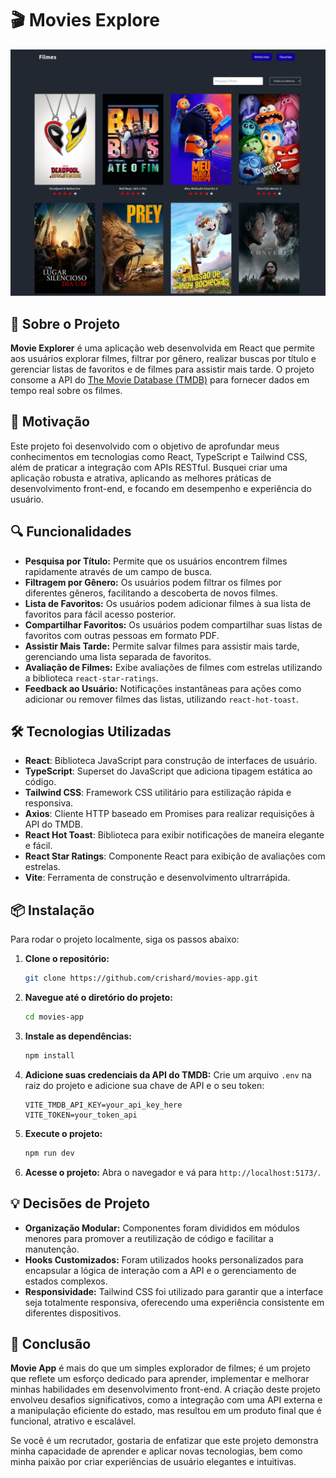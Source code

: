 # 🎬 Movies Explore

![alt text](image.png) <!-- Pode adicionar uma imagem representativa do projeto aqui -->

## 🚀 Sobre o Projeto

**Movie Explorer** é uma aplicação web desenvolvida em React que permite aos usuários explorar filmes, filtrar por gênero, realizar buscas por título e gerenciar listas de favoritos e de filmes para assistir mais tarde. O projeto consome a API do [The Movie Database (TMDB)](https://www.themoviedb.org/) para fornecer dados em tempo real sobre os filmes.

## 🧠 Motivação

Este projeto foi desenvolvido com o objetivo de aprofundar meus conhecimentos em tecnologias como React, TypeScript e Tailwind CSS, além de praticar a integração com APIs RESTful. Busquei criar uma aplicação robusta e atrativa, aplicando as melhores práticas de desenvolvimento front-end, e focando em desempenho e experiência do usuário.

## 🔍 Funcionalidades

- **Pesquisa por Título:** Permite que os usuários encontrem filmes rapidamente através de um campo de busca.
- **Filtragem por Gênero:** Os usuários podem filtrar os filmes por diferentes gêneros, facilitando a descoberta de novos filmes.
- **Lista de Favoritos:** Os usuários podem adicionar filmes à sua lista de favoritos para fácil acesso posterior.
- **Compartilhar Favoritos:** Os usuários podem compartilhar suas listas de favoritos com outras pessoas em formato PDF.
- **Assistir Mais Tarde:** Permite salvar filmes para assistir mais tarde, gerenciando uma lista separada de favoritos.
- **Avaliação de Filmes:** Exibe avaliações de filmes com estrelas utilizando a biblioteca `react-star-ratings`.
- **Feedback ao Usuário:** Notificações instantâneas para ações como adicionar ou remover filmes das listas, utilizando `react-hot-toast`.

## 🛠️ Tecnologias Utilizadas

- **React**: Biblioteca JavaScript para construção de interfaces de usuário.
- **TypeScript**: Superset do JavaScript que adiciona tipagem estática ao código.
- **Tailwind CSS**: Framework CSS utilitário para estilização rápida e responsiva.
- **Axios**: Cliente HTTP baseado em Promises para realizar requisições à API do TMDB.
- **React Hot Toast**: Biblioteca para exibir notificações de maneira elegante e fácil.
- **React Star Ratings**: Componente React para exibição de avaliações com estrelas.
- **Vite**: Ferramenta de construção e desenvolvimento ultrarrápida.

## 📦 Instalação

Para rodar o projeto localmente, siga os passos abaixo:

1. **Clone o repositório:**
   ```bash
   git clone https://github.com/crishard/movies-app.git
   ```

2. **Navegue até o diretório do projeto:**
   ```bash
   cd movies-app
   ```

3. **Instale as dependências:**
   ```bash
   npm install
   ```

4. **Adicione suas credenciais da API do TMDB:**
   Crie um arquivo `.env` na raiz do projeto e adicione sua chave de API e o seu token:
   ```plaintext
   VITE_TMDB_API_KEY=your_api_key_here
   VITE_TOKEN=your_token_api
   ```

5. **Execute o projeto:**
   ```bash
   npm run dev
   ```

6. **Acesse o projeto:**
   Abra o navegador e vá para `http://localhost:5173/`.

## 💡 Decisões de Projeto

- **Organização Modular:** Componentes foram divididos em módulos menores para promover a reutilização de código e facilitar a manutenção.
- **Hooks Customizados:** Foram utilizados hooks personalizados para encapsular a lógica de interação com a API e o gerenciamento de estados complexos.
- **Responsividade:** Tailwind CSS foi utilizado para garantir que a interface seja totalmente responsiva, oferecendo uma experiência consistente em diferentes dispositivos.

## 📝 Conclusão

**Movie App** é mais do que um simples explorador de filmes; é um projeto que reflete um esforço dedicado para aprender, implementar e melhorar minhas habilidades em desenvolvimento front-end. A criação deste projeto envolveu desafios significativos, como a integração com uma API externa e a manipulação eficiente do estado, mas resultou em um produto final que é funcional, atrativo e escalável.

Se você é um recrutador, gostaria de enfatizar que este projeto demonstra minha capacidade de aprender e aplicar novas tecnologias, bem como minha paixão por criar experiências de usuário elegantes e intuitivas.
